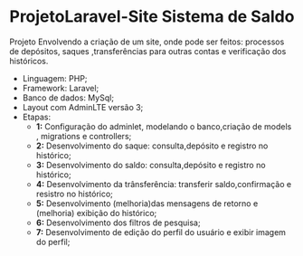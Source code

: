 # ProjetoLaravel-Site Sistema de Saldo
Projeto Envolvendo a criação de um site, onde pode ser feitos: processos de depósitos, saques ,transferências para outras contas e verificação dos históricos.
* Linguagem: PHP;
* Framework: Laravel;
* Banco de dados: MySql;
* Layout com AdminLTE versão 3;
* Etapas:
  - **1:** Configuração do adminlet, modelando o banco,criação de models , migrations e controllers;
  - **2:** Desenvolvimento do saque: consulta,depósito e registro no histórico;
  - **3:** Desenvolvimento do saldo: consulta,depósito e registro no histórico;
  - **4:** Desenvolvimento da trânsferência: transferir saldo,confirmação e resistro no histórico;
  - **5:** Desenvolvimento (melhoria)das mensagens de retorno e (melhoria) exibição do histórico;
  - **6:** Desenvolvimento dos filtros de pesquisa;
  - **7:** Desenvolvimento de edição do perfil do usuário e exibir imagem do perfil;
